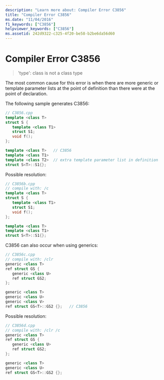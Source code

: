 ```yaml
---
description: "Learn more about: Compiler Error C3856"
title: "Compiler Error C3856"
ms.date: "11/04/2016"
f1_keywords: ["C3856"]
helpviewer_keywords: ["C3856"]
ms.assetid: 242d9322-c325-4f20-be58-b2be6da56d60
---
```

# Compiler Error C3856

> 'type': class is not a class type

The most common cause for this error is when there are more generic or template parameter lists at the point of definition than there were at the point of declaration.

The following sample generates C3856:

```cpp
// C3856.cpp
template <class T>
struct S {
   template <class T1>
   struct S1;
   void f();
};

template <class T>   // C3856
template <class T1>
template <class T2>  // extra template parameter list in definition
struct S<T>::S1{};
```

Possible resolution:

```cpp
// C3856b.cpp
// compile with: /c
template <class T>
struct S {
   template <class T1>
   struct S1;
   void f();
};

template <class T>
template <class T1>
struct S<T>::S1{};
```

C3856 can also occur when using generics:

```cpp
// C3856c.cpp
// compile with: /clr
generic <class T>
ref struct GS {
   generic <class U>
   ref struct GS2;
};

generic <class T>
generic <class U>
generic <class V>
ref struct GS<T>::GS2 {};   // C3856
```

Possible resolution:

```cpp
// C3856d.cpp
// compile with: /clr /c
generic <class T>
ref struct GS {
   generic <class U>
   ref struct GS2;
};

generic <class T>
generic <class U>
ref struct GS<T>::GS2 {};
```
